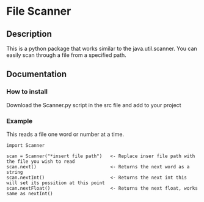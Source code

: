 <body>
<h1>File Scanner</h1>
<p>
<h2>Description</h2>
This is a python package that works similar to the java.util.scanner.
You can easily scan through a file from a specified path.
</p>

<h2>Documentation</h2>
<h3>How to install</h3>
Download the Scanner.py script in the src file and add to your project

<h3>Example</h3>
This reads a file one word or number at a time. 

    import Scanner
    
    scan = Scanner("*insert file path")   <- Replace inser file path with the file you wish to read
    scan.next()                           <- Returns the next word as a string
    scan.nextInt()                        <- Returns the next int this will set its possition at this point
    scan.nextFloat()                      <- Returns the next float, works same as nextInt()

</body>
